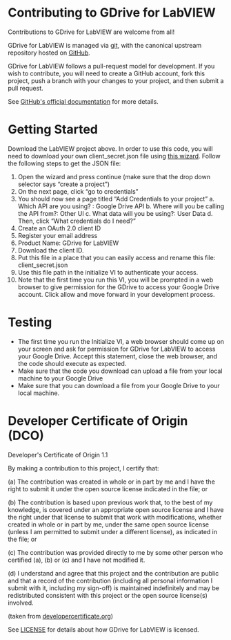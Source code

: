 # Contributing to GDrive for LabVIEW

Contributions to GDrive for LabVIEW are welcome from all!

GDrive for LabVIEW is managed via [git](https://git-scm.com), with the canonical upstream
repository hosted on [GitHub](http://developercertificate.org/).

GDrive for LabVIEW follows a pull-request model for development.  If you wish to
contribute, you will need to create a GitHub account, fork this project, push a
branch with your changes to your project, and then submit a pull request.

See [GitHub's official documentation](https://help.github.com/articles/using-pull-requests/) for more details.

# Getting Started

Download the LabVIEW project above. In order to use this code, you will need to download your own client_secret.json file using [this wizard](https://console.developers.google.com/flows/enableapi?apiid=drive&pli=1). Follow the following steps to get the JSON file:
1.  Open the wizard and press continue (make sure that the drop down selector says “create a project”)
2.  On the next page, click “go to credentials” 
3.  You should now see a page titled “Add Credentials to your project”
a.  Which API are you using? : Google Drive API
b.  Where will you be calling the API from?: Other UI
c.  What data will you be using?: User Data
d.  Then, click “What credentials do I need?”
4.  Create an OAuth 2.0 client ID
5.  Register your email address
6.  Product Name: GDrive for LabVIEW
7.  Download the client ID.
8.  Put this file in a place that you can easily access and rename this file: client_secret.json
9.  Use this file path in the initialize VI to authenticate your access. 
10. Note that the first time you run this VI, you will be prompted in a web browser to give permission for the GDrive to access your Google Drive account. Click allow and move forward in your development process.


# Testing

- The first time you run the Initialize VI, a web browser should come up on your screen and ask for permission for GDrive for LabVIEW to access your Google Drive. Accept this statement, close the web browser, and the code should execute as expected. 
- Make sure that the code you download can upload a file from your local machine to your Google Drive
- Make sure that you can download a file from your Google Drive to your local machine.

# Developer Certificate of Origin (DCO)

   Developer's Certificate of Origin 1.1

   By making a contribution to this project, I certify that:

   (a) The contribution was created in whole or in part by me and I
       have the right to submit it under the open source license
       indicated in the file; or

   (b) The contribution is based upon previous work that, to the best
       of my knowledge, is covered under an appropriate open source
       license and I have the right under that license to submit that
       work with modifications, whether created in whole or in part
       by me, under the same open source license (unless I am
       permitted to submit under a different license), as indicated
       in the file; or

   (c) The contribution was provided directly to me by some other
       person who certified (a), (b) or (c) and I have not modified
       it.

   (d) I understand and agree that this project and the contribution
       are public and that a record of the contribution (including all
       personal information I submit with it, including my sign-off) is
       maintained indefinitely and may be redistributed consistent with
       this project or the open source license(s) involved.

(taken from [developercertificate.org](http://developercertificate.org/))

See [LICENSE](https://github.com/ni/GDriveforLabVIEW/master/License)
for details about how GDrive for LabVIEW is licensed.
